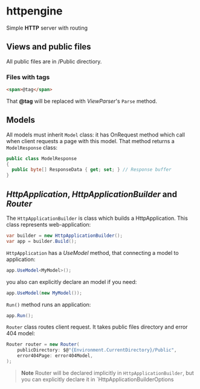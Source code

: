 # httpengine
Simple **HTTP** server with routing

## Views and public files
All public files are in /Public directiory.

### Files with tags
```html
<span>@tag</span>
```
That **@tag** will be replaced with *ViewParser*'s `Parse` method.

## Models
All models must inherit `Model` class: it has OnRequest method which call when client requests a page with this model.
That method returns a `ModelResponse` class:
```c#
public class ModelResponse
{
  public byte[] ResponseData { get; set; } // Response buffer
}
```

## *HttpApplication*, *HttpApplicationBuilder* and *Router*
The `HttpApplicationBuilder` is class which builds a HttpApplication. This class represents web-application:
```c#
var builder = new HttpApplicationBuilder();
var app = builder.Build();
```

`HttpApplication` has a *UseModel* method, that connecting a model to application:
```c#
app.UseModel<MyModel>();
```
you also can explicitly declare an model if you need:
```c#
app.UseModel(new MyModel());
```

`Run()` method runs an application:
```c#
app.Run();
```

`Router` class routes client request. It takes public files directory and error 404 model:
```c#
Router router = new Router(
    publicDirectory: $@"{Environment.CurrentDirectory}/Public",
    error404Page: error404Model,
);
```
> **Note**
> Router will be declared implicitly in `HttpApplicationBuilder`, but you can explicitly declare it in `HttpApplicationBuilderOptions
